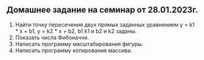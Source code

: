 ## Домашнее задание на семинар от 28.01.2023г.

01. Найти точку пересечения двух прямых заданных уравнением y = k1 * x + b1, y = k2 * x + b2, b1 k1 и b2 и k2 заданы.
02. Показать числа Фибоначчи.
03. Написать программу масштабирования фигуры.
04. Написать программу копирования массива.